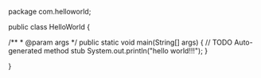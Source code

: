 package com.helloworld;

public class HelloWorld {

  /**
	 * @param args
	 */
	public static void main(String[] args) {
		// TODO Auto-generated method stub
		System.out.println("hello world!!!");
	}

}
